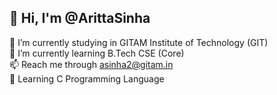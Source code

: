 ## 👋 Hi, I'm @ArittaSinha

🔭 I’m currently studying in GITAM Institute of Technology (GIT)  
🌱 I’m currently learning B.Tech CSE (Core)  
📫 Reach me through asinha2@gitam.in  
📕 Learning C Programming Language  
